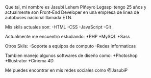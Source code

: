 Que tal, mi nombre es Jasubi Lehem Piñeyro Legaspi tengo 25 años y actualmente son Front-End Developer en una empresa de linea de autobuses nacional llamada ETN.

Mis skils actuales son:
-HTML
-CSS
-JavaScript
-Git

Actualmente me encuentro estudiando:
*PHP
*MySQL
*Sass

Otros Skils:
-Soporte a equipos de computo
-Redes informaticas

Tambien manejo algunos softwares de diseño como:
+Photoshop
+Illustrator
+Cinema 4D

Me puedes encontrar en mis redes sociales como @JasubiP
